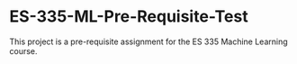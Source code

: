 # ES-335-ML-Pre-Requisite-Test
This project is a pre-requisite assignment for the ES 335 Machine Learning course.
